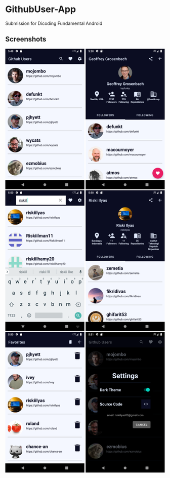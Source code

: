 # GithubUser-App
Submission for Dicoding Fundamental Android

## Screenshots
<p>
<img src="https://github.com/riskiilyas/GithubUser-App/blob/master/static/ss1.png" width="250"/>
<img src="https://github.com/riskiilyas/GithubUser-App/blob/master/static/ss2.png" width="250"/>
<img src="https://github.com/riskiilyas/GithubUser-App/blob/master/static/ss3.png" width="250"/>
<img src="https://github.com/riskiilyas/GithubUser-App/blob/master/static/ss4.png" width="250"/>
<img src="https://github.com/riskiilyas/GithubUser-App/blob/master/static/ss5.png" width="250"/>
<img src="https://github.com/riskiilyas/GithubUser-App/blob/master/static/ss6.png" width="250"/>
</p>
